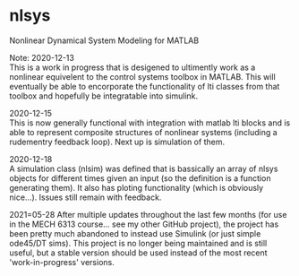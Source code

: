 # nlsys
Nonlinear Dynamical System Modeling for MATLAB

Note: 2020-12-13  
This is a work in progress that is desigened to ultimently work as a nonlinear equivelent to the control systems toolbox in MATLAB. This will eventually be able to encorporate the functionality of lti classes from that toolbox and hopefully be integratable into simulink.

2020-12-15  
This is now generally functional with integration with matlab lti blocks and is able to represent composite structures of nonlinear systems (including a rudementry feedback loop). Next up is simulation of them.

2020-12-18  
A simulation class (nlsim) was defined that is bassically an array of nlsys objects for different times given an input (so the definition is a function generating them). It also has ploting functionality (which is obviously nice...). Issues still remain with feedback.

2021=05-28
After multiple updates throughout the last few months (for use in the MECH 6313 course... see my other GitHub project), the project has been pretty much abandoned to instead use Simulink (or just simple ode45/DT sims). This project is no longer being maintained and is still useful, but a stable version should be used instead of the most recent 'work-in-progress' versions.
